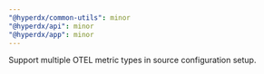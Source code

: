 ```yaml
---
"@hyperdx/common-utils": minor
"@hyperdx/api": minor
"@hyperdx/app": minor
---
```


Support multiple OTEL metric types in source configuration setup.
